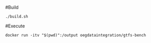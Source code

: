 #Build

```./build.sh```

#Execute

```docker run -itv "$(pwd)":/output oegdataintegration/gtfs-bench```
